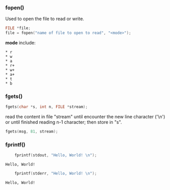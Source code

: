 ### fopen()

Used to open the file to read or write.

````c
FILE *file;
file = fopen("name of file to open to read", "<mode>");
````
**mode** include: 
```
* r
* w
* a
* r+
* w+
* a+
* t
* b
```
### fgets()

````c
fgets(char *s, int n, FILE *stream);
````
read the content in file "stream" until encounter the new line character ('\n') or until finished reading n-1 character; then store in "s".

````c
fgets(msg, 81, stream);
````

### fprintf()

```c
	fprintf(stdout, "Hello, World! \n");
```
```
Hello, World!
```
```c
	fprintf(stderr, "Hello, World! \n");
```
```
Hello, World!
```
